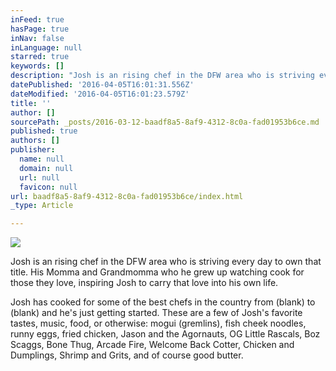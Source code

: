 ```yaml
---
inFeed: true
hasPage: true
inNav: false
inLanguage: null
starred: true
keywords: []
description: "Josh is an rising chef in the DFW area who is striving every day to own that title. \_His Momma and Grandmomma who he grew up watching cook for those they love, inspiring Josh to carry that love into his own life.\_"
datePublished: '2016-04-05T16:01:31.556Z'
dateModified: '2016-04-05T16:01:23.579Z'
title: ''
author: []
sourcePath: _posts/2016-03-12-baadf8a5-8af9-4312-8c0a-fad01953b6ce.md
published: true
authors: []
publisher:
  name: null
  domain: null
  url: null
  favicon: null
url: baadf8a5-8af9-4312-8c0a-fad01953b6ce/index.html
_type: Article

---
```

![](https://s3-us-west-2.amazonaws.com/the-grid-img/p/6f4511eed4a7a9d18320c47512453e5412d96057.jpg)

Josh is an rising chef in the DFW area who is striving every day to own that title.  His Momma and Grandmomma who he grew up watching cook for those they love, inspiring Josh to carry that love into his own life. 

Josh has cooked for some of the best chefs in the country from (blank) to (blank) and he's just getting started.  These are a few of Josh's favorite tastes, music, food, or otherwise: mogui (gremlins), fish cheek noodles, runny eggs, fried chicken, Jason and the Agornauts, OG Little Rascals, Boz Scaggs, Bone Thug, Arcade Fire, Welcome Back Cotter, Chicken and Dumplings, Shrimp and Grits, and of course good butter.